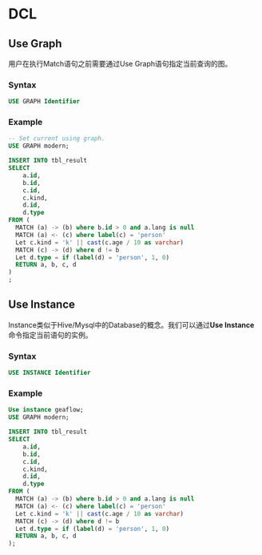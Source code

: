 # DCL

## Use Graph
用户在执行Match语句之前需要通过Use Graph语句指定当前查询的图。
### Syntax

```sql
USE GRAPH Identifier
```
### Example

```sql
-- Set current using graph.
USE GRAPH modern;

INSERT INTO tbl_result
SELECT
	a.id,
	b.id,
	c.id,
	c.kind,
	d.id,
	d.type
FROM (
  MATCH (a) -> (b) where b.id > 0 and a.lang is null
  MATCH (a) <- (c) where label(c) = 'person'
  Let c.kind = 'k' || cast(c.age / 10 as varchar)
  MATCH (c) -> (d) where d != b
  Let d.type = if (label(d) = 'person', 1, 0)
  RETURN a, b, c, d
)
;
```
## Use Instance
Instance类似于Hive/Mysql中的Database的概念。我们可以通过**Use Instance**命令指定当前语句的实例。
### Syntax

```sql
USE INSTANCE Identifier
```
### Example

```sql
Use instance geaflow;
USE GRAPH modern;

INSERT INTO tbl_result
SELECT
	a.id,
	b.id,
	c.id,
	c.kind,
	d.id,
	d.type
FROM (
  MATCH (a) -> (b) where b.id > 0 and a.lang is null
  MATCH (a) <- (c) where label(c) = 'person'
  Let c.kind = 'k' || cast(c.age / 10 as varchar)
  MATCH (c) -> (d) where d != b
  Let d.type = if (label(d) = 'person', 1, 0)
  RETURN a, b, c, d
);
```